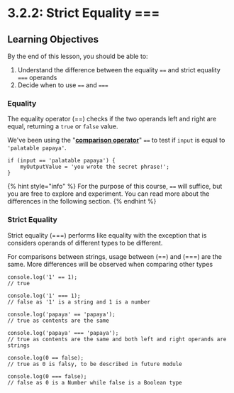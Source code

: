 # 3.2.2: Strict Equality ===

## Learning Objectives

By the end of this lesson, you should be able to:

1. Understand the difference between the equality `==` and strict equality `===` operands
2. Decide when to use `==` and `===`

### Equality

The equality operator (==) checks if the two operands left and right are equal, returning a `true` or `false` value.

We've been using the "[**comparison operator**](https://www.w3schools.com/js/js\_comparisons.asp)" `==` to test if `input` is equal to `'palatable papaya'`.

```
if (input == 'palatable papaya') {
    myOutputValue = 'you wrote the secret phrase!';
}
```

{% hint style="info" %}
For the purpose of this course, `==` will suffice, but you are free to explore and experiment. You can read more about the differences in the following section.
{% endhint %}

### Strict Equality&#x20;

Strict equality (===) performs like equality with the exception that is considers operands of different types to be different.

For comparisons between strings, usage between (==) and (===) are the same. More differences will be observed when comparing other types

```
console.log('1' == 1);
// true

console.log('1' === 1);
// false as '1' is a string and 1 is a number

console.log('papaya' == 'papaya');
// true as contents are the same

console.log('papaya' === 'papaya');
// true as contents are the same and both left and right operands are strings

console.log(0 == false);
// true as 0 is falsy, to be described in future module

console.log(0 === false);
// false as 0 is a Number while false is a Boolean type

```
